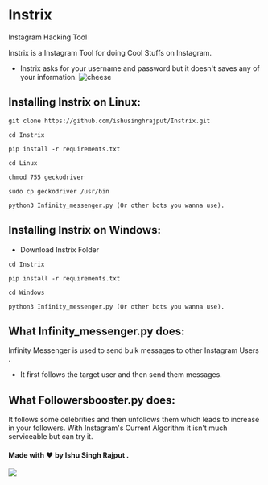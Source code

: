 # Instrix
Instagram Hacking Tool

Instrix is a Instagram Tool for doing Cool Stuffs on Instagram.
- Instrix asks for your username and password but it doesn't saves any of your information.
![cheese](https://littlerascals.ml/mainimage.jpg)

## Installing Instrix on Linux:

```
git clone https://github.com/ishusinghrajput/Instrix.git
```
```
cd Instrix
```
```
pip install -r requirements.txt
```
```
cd Linux
```
```
chmod 755 geckodriver
```
```
sudo cp geckodriver /usr/bin
```
```
python3 Infinity_messenger.py (Or other bots you wanna use).
```

## Installing Instrix on Windows:

- Download Instrix Folder
```
cd Instrix
```
```
pip install -r requirements.txt
```
```
cd Windows
```
```
python3 Infinity_messenger.py (Or other bots you wanna use).
```

## What Infinity_messenger.py does:
Infinity Messenger is used to send bulk messages to 
other Instagram Users .
- It first follows the target user and then send them messages.

## What Followersbooster.py does:
It follows some celebrities and then unfollows them which leads to increase in your followers.
With Instagram's Current Algorithm it isn't much serviceable but can try it.
#### Made with ❤️ by Ishu Singh Rajput .

<a href=https://instagram.com/ishuxrajput><img src= https://photos.app.goo.gl/sfRH8WfrTYD3wkpY7.jpg /></a>
